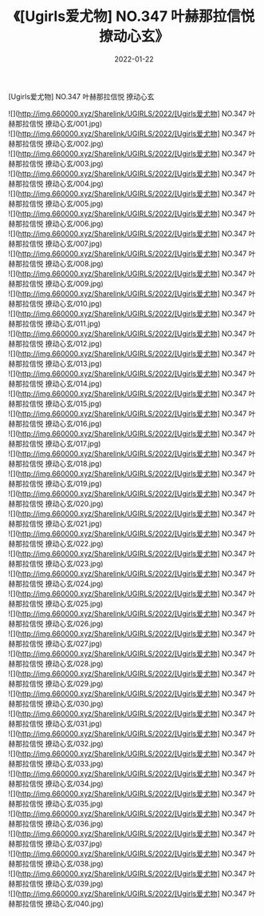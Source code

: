 ﻿---
layout: post
title:  《[Ugirls爱尤物] NO.347 叶赫那拉信悦 撩动心玄》
date:   2022-01-22
img: http://img.660000.xyz/Sharelink/UGIRLS/2022/[Ugirls爱尤物] NO.347 叶赫那拉信悦 撩动心玄/000.jpg
categories: [美女, 清纯, 唯美]
---

[Ugirls爱尤物] NO.347 叶赫那拉信悦 撩动心玄

 ![](http://img.660000.xyz/Sharelink/UGIRLS/2022/[Ugirls爱尤物] NO.347 叶赫那拉信悦 撩动心玄/001.jpg) <br>![](http://img.660000.xyz/Sharelink/UGIRLS/2022/[Ugirls爱尤物] NO.347 叶赫那拉信悦 撩动心玄/002.jpg) <br>![](http://img.660000.xyz/Sharelink/UGIRLS/2022/[Ugirls爱尤物] NO.347 叶赫那拉信悦 撩动心玄/003.jpg) <br>![](http://img.660000.xyz/Sharelink/UGIRLS/2022/[Ugirls爱尤物] NO.347 叶赫那拉信悦 撩动心玄/004.jpg) <br>![](http://img.660000.xyz/Sharelink/UGIRLS/2022/[Ugirls爱尤物] NO.347 叶赫那拉信悦 撩动心玄/005.jpg) <br>![](http://img.660000.xyz/Sharelink/UGIRLS/2022/[Ugirls爱尤物] NO.347 叶赫那拉信悦 撩动心玄/006.jpg) <br>![](http://img.660000.xyz/Sharelink/UGIRLS/2022/[Ugirls爱尤物] NO.347 叶赫那拉信悦 撩动心玄/007.jpg) <br>![](http://img.660000.xyz/Sharelink/UGIRLS/2022/[Ugirls爱尤物] NO.347 叶赫那拉信悦 撩动心玄/008.jpg) <br>![](http://img.660000.xyz/Sharelink/UGIRLS/2022/[Ugirls爱尤物] NO.347 叶赫那拉信悦 撩动心玄/009.jpg) <br>![](http://img.660000.xyz/Sharelink/UGIRLS/2022/[Ugirls爱尤物] NO.347 叶赫那拉信悦 撩动心玄/010.jpg) <br>![](http://img.660000.xyz/Sharelink/UGIRLS/2022/[Ugirls爱尤物] NO.347 叶赫那拉信悦 撩动心玄/011.jpg) <br>![](http://img.660000.xyz/Sharelink/UGIRLS/2022/[Ugirls爱尤物] NO.347 叶赫那拉信悦 撩动心玄/012.jpg) <br>![](http://img.660000.xyz/Sharelink/UGIRLS/2022/[Ugirls爱尤物] NO.347 叶赫那拉信悦 撩动心玄/013.jpg) <br>![](http://img.660000.xyz/Sharelink/UGIRLS/2022/[Ugirls爱尤物] NO.347 叶赫那拉信悦 撩动心玄/014.jpg) <br>![](http://img.660000.xyz/Sharelink/UGIRLS/2022/[Ugirls爱尤物] NO.347 叶赫那拉信悦 撩动心玄/015.jpg) <br>![](http://img.660000.xyz/Sharelink/UGIRLS/2022/[Ugirls爱尤物] NO.347 叶赫那拉信悦 撩动心玄/016.jpg) <br>![](http://img.660000.xyz/Sharelink/UGIRLS/2022/[Ugirls爱尤物] NO.347 叶赫那拉信悦 撩动心玄/017.jpg) <br>![](http://img.660000.xyz/Sharelink/UGIRLS/2022/[Ugirls爱尤物] NO.347 叶赫那拉信悦 撩动心玄/018.jpg) <br>![](http://img.660000.xyz/Sharelink/UGIRLS/2022/[Ugirls爱尤物] NO.347 叶赫那拉信悦 撩动心玄/019.jpg) <br>![](http://img.660000.xyz/Sharelink/UGIRLS/2022/[Ugirls爱尤物] NO.347 叶赫那拉信悦 撩动心玄/020.jpg) <br>![](http://img.660000.xyz/Sharelink/UGIRLS/2022/[Ugirls爱尤物] NO.347 叶赫那拉信悦 撩动心玄/021.jpg) <br>![](http://img.660000.xyz/Sharelink/UGIRLS/2022/[Ugirls爱尤物] NO.347 叶赫那拉信悦 撩动心玄/022.jpg) <br>![](http://img.660000.xyz/Sharelink/UGIRLS/2022/[Ugirls爱尤物] NO.347 叶赫那拉信悦 撩动心玄/023.jpg) <br>![](http://img.660000.xyz/Sharelink/UGIRLS/2022/[Ugirls爱尤物] NO.347 叶赫那拉信悦 撩动心玄/024.jpg) <br>![](http://img.660000.xyz/Sharelink/UGIRLS/2022/[Ugirls爱尤物] NO.347 叶赫那拉信悦 撩动心玄/025.jpg) <br>![](http://img.660000.xyz/Sharelink/UGIRLS/2022/[Ugirls爱尤物] NO.347 叶赫那拉信悦 撩动心玄/026.jpg) <br>![](http://img.660000.xyz/Sharelink/UGIRLS/2022/[Ugirls爱尤物] NO.347 叶赫那拉信悦 撩动心玄/027.jpg) <br>![](http://img.660000.xyz/Sharelink/UGIRLS/2022/[Ugirls爱尤物] NO.347 叶赫那拉信悦 撩动心玄/028.jpg) <br>![](http://img.660000.xyz/Sharelink/UGIRLS/2022/[Ugirls爱尤物] NO.347 叶赫那拉信悦 撩动心玄/029.jpg) <br>![](http://img.660000.xyz/Sharelink/UGIRLS/2022/[Ugirls爱尤物] NO.347 叶赫那拉信悦 撩动心玄/030.jpg) <br>![](http://img.660000.xyz/Sharelink/UGIRLS/2022/[Ugirls爱尤物] NO.347 叶赫那拉信悦 撩动心玄/031.jpg) <br>![](http://img.660000.xyz/Sharelink/UGIRLS/2022/[Ugirls爱尤物] NO.347 叶赫那拉信悦 撩动心玄/032.jpg) <br>![](http://img.660000.xyz/Sharelink/UGIRLS/2022/[Ugirls爱尤物] NO.347 叶赫那拉信悦 撩动心玄/033.jpg) <br>![](http://img.660000.xyz/Sharelink/UGIRLS/2022/[Ugirls爱尤物] NO.347 叶赫那拉信悦 撩动心玄/034.jpg) <br>![](http://img.660000.xyz/Sharelink/UGIRLS/2022/[Ugirls爱尤物] NO.347 叶赫那拉信悦 撩动心玄/035.jpg) <br>![](http://img.660000.xyz/Sharelink/UGIRLS/2022/[Ugirls爱尤物] NO.347 叶赫那拉信悦 撩动心玄/036.jpg) <br>![](http://img.660000.xyz/Sharelink/UGIRLS/2022/[Ugirls爱尤物] NO.347 叶赫那拉信悦 撩动心玄/037.jpg) <br>![](http://img.660000.xyz/Sharelink/UGIRLS/2022/[Ugirls爱尤物] NO.347 叶赫那拉信悦 撩动心玄/038.jpg) <br>![](http://img.660000.xyz/Sharelink/UGIRLS/2022/[Ugirls爱尤物] NO.347 叶赫那拉信悦 撩动心玄/039.jpg) <br>![](http://img.660000.xyz/Sharelink/UGIRLS/2022/[Ugirls爱尤物] NO.347 叶赫那拉信悦 撩动心玄/040.jpg) <br>